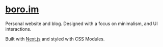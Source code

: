 # [boro.im](https://sdotboro.vercel.app/)

Personal website and blog. Designed with a focus on minimalism, and UI interactions.

Built with [Next.js](https://nextjs.org) and styled with CSS Modules.

